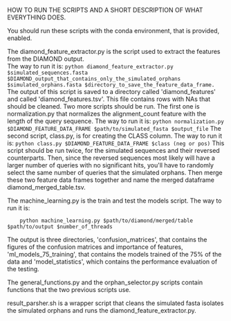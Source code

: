 HOW TO RUN THE SCRIPTS AND A SHORT DESCRIPTION OF WHAT EVERYTHING DOES.  

You should run these scripts with the conda environment, that is provided, enabled.

The diamond_feature_extractor.py is the script used to extract the features from the DIAMOND output.  
    The way to run it is: 
    ```
    python diamond_feature_extractor.py  $simulated_sequences.fasta $DIAMOND_output_that_contains_only_the_simulated_orphans $simulated_orphans.fasta $directory_to_save_the_feature_data_frame.
    ```
    The output of this script is saved to a directory called 'diamond_features' and called 'diamond_features.tsv'. This file contains rows with NAs that should be cleaned. Two more scripts should be run.
    The first one is normalization.py that normalizes the alignment_count feature with the length of the query sequence. The way to run it is:
    ```
          python normalization.py $DIAMOND_FEATURE_DATA_FRAME $path/to/simulated_fasta $output_file
    ```
    The second script, class.py, is for creating the CLASS column. The way to run it is:
    ```
          python class.py $DIAMOND_FEATURE_DATA_FRAME $class (neg or pos)
    ```
    This script should be run twice, for the simulated sequences and their reversed counterparts. Then, since the reversed sequences most likely will have a larger number of queries with no significant hits, you'll have to randomly select the same number of queries that the simulated orphans. Then merge these two feature data frames together and name the merged dataframe diamond_merged_table.tsv.
     
The machine_learning.py is the train and test the models script. The way to run it is:
```
    python machine_learning.py $path/to/diamond/merged/table $path/to/output $number_of_threads
```
 The output is three directories, 'confusion_matrices', that contains the figures of the confusion matrices and importance of features, 'ml_models_75_training', that contains the models trained of the 75% of the data and 'model_statistics', which contains the performance evaluation of the testing.

The general_functions.py and the orphan_selector.py scripts contain functions that the two previous scripts use. 

result_parsher.sh is a wrapper script that cleans the simulated fasta isolates the simulated orphans and runs the diamond_feature_extractor.py.
